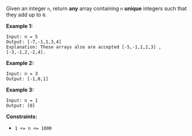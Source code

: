 Given an integer `n`, return **any** array containing `n` **unique** integers
such that they add up to `0`.



**Example 1:**

    
    
    Input: n = 5
    Output: [-7,-1,1,3,4]
    Explanation: These arrays also are accepted [-5,-1,1,2,3] , [-3,-1,2,-2,4].
    

**Example 2:**

    
    
    Input: n = 3
    Output: [-1,0,1]
    

**Example 3:**

    
    
    Input: n = 1
    Output: [0]
    



**Constraints:**

  * `1 <= n <= 1000`

